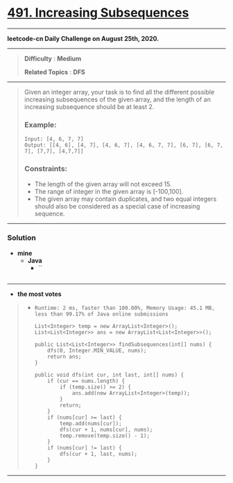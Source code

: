 # [491. Increasing Subsequences](https://leetcode.com/problems/increasing-subsequences/)

---

**leetcode-cn Daily Challenge on August 25th, 2020.**

---

> **Difficulty** : **Medium**
>
> **Related Topics** : **DFS**

---

> Given an integer array, your task is to find all the different possible increasing subsequences of the given array, and the length of an increasing subsequence should be at least 2.
>
> ### Example:
> ```
> Input: [4, 6, 7, 7]
> Output: [[4, 6], [4, 7], [4, 6, 7], [4, 6, 7, 7], [6, 7], [6, 7, 7], [7,7], [4,7,7]]
> ```
>
> ### Constraints:
> * The length of the given array will not exceed 15.
> * The range of integer in the given array is [-100,100].
> * The given array may contain duplicates, and two equal integers should also be considered as a special case of increasing sequence.

---


### Solution
* **mine**
  * **Java**
    * ``
      ```

      ```

---

* **the most votes**
>  * `Runtime: 2 ms, faster than 100.00%, Memory Usage: 45.1 MB, less than 99.17% of Java online submissions`
>    ```
>    List<Integer> temp = new ArrayList<Integer>();
>    List<List<Integer>> ans = new ArrayList<List<Integer>>();
>
>    public List<List<Integer>> findSubsequences(int[] nums) {
>        dfs(0, Integer.MIN_VALUE, nums);
>        return ans;
>    }
>
>    public void dfs(int cur, int last, int[] nums) {
>        if (cur == nums.length) {
>            if (temp.size() >= 2) {
>                ans.add(new ArrayList<Integer>(temp));
>            }
>            return;
>        }
>        if (nums[cur] >= last) {
>            temp.add(nums[cur]);
>            dfs(cur + 1, nums[cur], nums);
>            temp.remove(temp.size() - 1);
>        }
>        if (nums[cur] != last) {
>            dfs(cur + 1, last, nums);
>        }
>    }
>    ```

---
